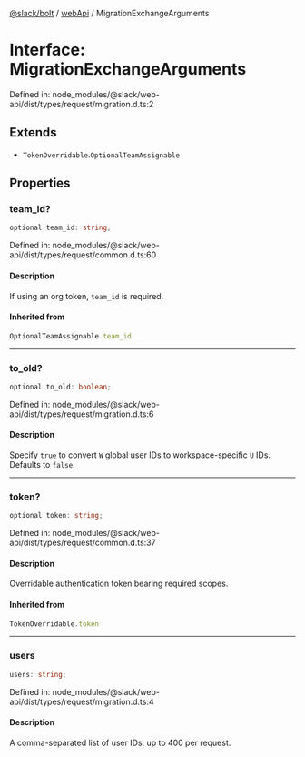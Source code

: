 [@slack/bolt](../../../../index.md) / [webApi](../index.md) / MigrationExchangeArguments

# Interface: MigrationExchangeArguments

Defined in: node\_modules/@slack/web-api/dist/types/request/migration.d.ts:2

## Extends

- `TokenOverridable`.`OptionalTeamAssignable`

## Properties

### team\_id?

```ts
optional team_id: string;
```

Defined in: node\_modules/@slack/web-api/dist/types/request/common.d.ts:60

#### Description

If using an org token, `team_id` is required.

#### Inherited from

```ts
OptionalTeamAssignable.team_id
```

***

### to\_old?

```ts
optional to_old: boolean;
```

Defined in: node\_modules/@slack/web-api/dist/types/request/migration.d.ts:6

#### Description

Specify `true` to convert `W` global user IDs to workspace-specific `U` IDs. Defaults to `false`.

***

### token?

```ts
optional token: string;
```

Defined in: node\_modules/@slack/web-api/dist/types/request/common.d.ts:37

#### Description

Overridable authentication token bearing required scopes.

#### Inherited from

```ts
TokenOverridable.token
```

***

### users

```ts
users: string;
```

Defined in: node\_modules/@slack/web-api/dist/types/request/migration.d.ts:4

#### Description

A comma-separated list of user IDs, up to 400 per request.
